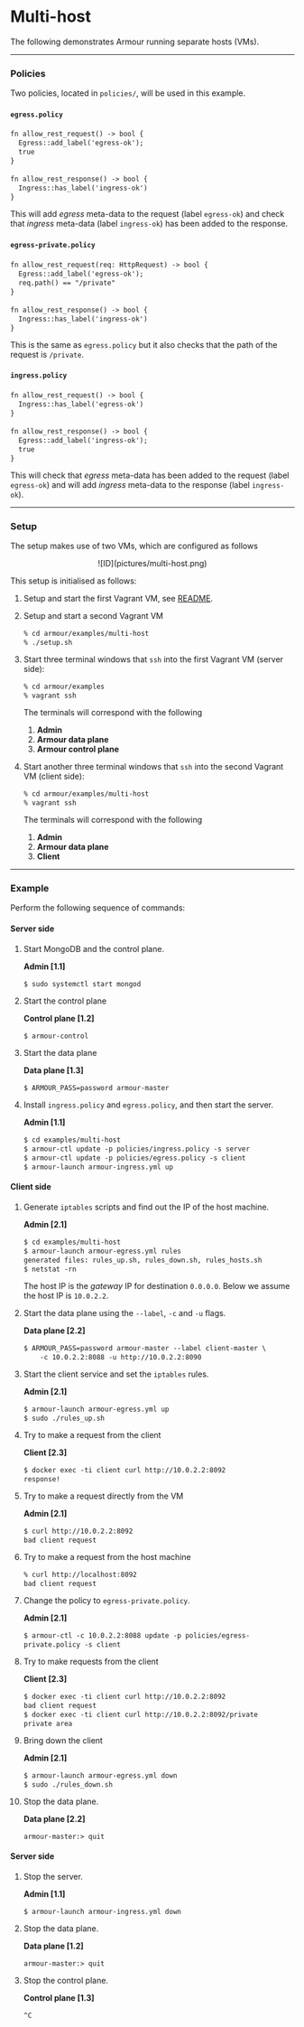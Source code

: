 Multi-host
==========

The following demonstrates Armour running separate hosts (VMs).

---

### Policies

Two policies, located in `policies/`, will be used in this example.

#### `egress.policy`

```
fn allow_rest_request() -> bool {
  Egress::add_label('egress-ok');
  true
}

fn allow_rest_response() -> bool {
  Ingress::has_label('ingress-ok')
}
```

This will add *egress* meta-data to the request (label `egress-ok`) and check that *ingress* meta-data (label `ingress-ok`) has been added to the response.

#### `egress-private.policy`

```
fn allow_rest_request(req: HttpRequest) -> bool {
  Egress::add_label('egress-ok');
  req.path() == "/private"
}

fn allow_rest_response() -> bool {
  Ingress::has_label('ingress-ok')
}
```

This is the same as `egress.policy` but it also checks that the path of the request is `/private`.

#### `ingress.policy`

```
fn allow_rest_request() -> bool {
  Ingress::has_label('egress-ok')
}

fn allow_rest_response() -> bool {
  Egress::add_label('ingress-ok');
  true
}
```

This will check that *egress* meta-data has been added to the request (label `egress-ok`) and will add *ingress* meta-data to the response (label `ingress-ok`).

---

### Setup

The setup makes use of two VMs, which are configured as follows
<center>
![ID](pictures/multi-host.png)
</center>

This setup is initialised as follows:

1. Setup and start the first Vagrant VM, see [README](../README.md).
1. Setup and start a second Vagrant VM

	```shell
	% cd armour/examples/multi-host
	% ./setup.sh
	```

1. Start three terminal windows that `ssh` into the first Vagrant VM (server side):

   ```shell
   % cd armour/examples
   % vagrant ssh
   ```

	The terminals will correspond with the following
	
   1. **Admin**
   1. **Armour data plane**
   1. **Armour control plane**  

1. Start another three terminal windows that `ssh` into the second Vagrant VM (client side):

   ```shell
   % cd armour/examples/multi-host
   % vagrant ssh
   ```

	The terminals will correspond with the following

   1. **Admin**  
   1. **Armour data plane**  
   1. **Client**

---

### Example

Perform the following sequence of commands:

#### Server side

1. Start MongoDB and the control plane.
	
	**Admin [1.1]**
	
	```
   $ sudo systemctl start mongod
	```

1. Start the control plane

	**Control plane [1.2]**

	```
	$ armour-control
	```

1. Start the data plane

	**Data plane [1.3]**

	```
	$ ARMOUR_PASS=password armour-master
	```

1. Install `ingress.policy` and `egress.policy`, and then start the server.
	
	**Admin [1.1]**
	
	```
	$ cd examples/multi-host
	$ armour-ctl update -p policies/ingress.policy -s server
	$ armour-ctl update -p policies/egress.policy -s client
	$ armour-launch armour-ingress.yml up
	```

#### Client side

1. Generate `iptables` scripts and find out the IP of the host machine.
	
	**Admin [2.1]**
	
	```
   $ cd examples/multi-host
   $ armour-launch armour-egress.yml rules
   generated files: rules_up.sh, rules_down.sh, rules_hosts.sh
	$ netstat -rn
	```
	
	The host IP is the *gateway* IP for destination `0.0.0.0`. Below we assume the host IP is `10.0.2.2`.

1. Start the data plane using the `--label`, `-c` and `-u` flags.

	**Data plane [2.2]**

	```
	$ ARMOUR_PASS=password armour-master --label client-master \
	    -c 10.0.2.2:8088 -u http://10.0.2.2:8090
	```
	
1. Start the client service and set the `iptables` rules.
	
	**Admin [2.1]**
	
	```
	$ armour-launch armour-egress.yml up
	$ sudo ./rules_up.sh
	```

1. Try to make a request from the client

	**Client [2.3]**

	```
	$ docker exec -ti client curl http://10.0.2.2:8092
	response!
	```
	
1. Try to make a request directly from the VM

	**Admin [2.1]**

	```
	$ curl http://10.0.2.2:8092
	bad client request
	```

1. Try to make a request from the host machine

	```
	% curl http://localhost:8092
	bad client request
	```

1. Change the policy to `egress-private.policy`.

	**Admin [2.1]**

	```
	$ armour-ctl -c 10.0.2.2:8088 update -p policies/egress-private.policy -s client
	```

1. Try to make requests from the client

	**Client [2.3]**

	```
	$ docker exec -ti client curl http://10.0.2.2:8092
	bad client request
	$ docker exec -ti client curl http://10.0.2.2:8092/private
	private area
	```
	
1. Bring down the client

	**Admin [2.1]**

	```
	$ armour-launch armour-egress.yml down
	$ sudo ./rules_down.sh
	```

1. Stop the data plane.

	**Data plane [2.2]**

	```
	armour-master:> quit
	```

#### Server side

1. Stop the server.
	
	**Admin [1.1]**
	
	```
   $ armour-launch armour-ingress.yml down
	```

1. Stop the data plane.

	**Data plane [1.2]**

	```
	armour-master:> quit
	```

1. Stop the control plane.

	**Control plane [1.3]**

	```
	^C
	```
